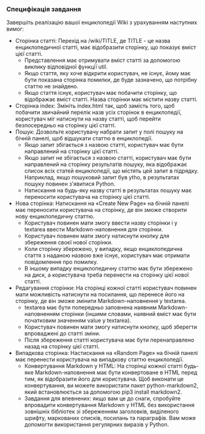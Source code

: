 ### Специфікація завдання
Завершіть реалізацію вашої енциклопедії Wiki з урахуванням наступних вимог:

- Сторінка статті: Перехід на /wiki/TITLE, де TITLE - це назва енциклопедичної статті, має відобразити сторінку, що показує вміст цієї статті.
    - Представлення має отримувати вміст статті за допомогою виклику відповідної функції util.
    - Якщо стаття, яку хоче відкрити користувач, не існує, йому має бути показана сторінка помилки, де буде зазначено, що потрібну статтю не знайдено.
    - Якщо стаття існує, користувач має побачити сторінку, що відображає вміст статті. Назва сторінки має містити назву статті.
- Сторінка index: Змініть index.html так, щоб замість того, щоб побачити звичайний перелік назв усіх сторінок в енциклопедії, користувач міг натиснути на назву статті, щоб перейти безпосередньо на сторінку цієї статті.
- Пошук: Дозвольте користувачу набрати запит у полі пошуку на бічній панелі, щоб відшукати статтю в енциклопедії.
    - Якщо запит збігається з назвою статті, користувач має бути направлений на сторінку цієї статті.
    - Якщо запит не збігається з назвою статті, користувач має бути направлений на сторінку результатів пошуку, яка відображає список всіх статей енциклопедії, що містять цей запит в підрядку. Наприклад, якщо пошуковий запит був ytho, в результатах пошуку повинен з'явитися Python.
    - Натискання на будь-яку назву статті в результатах пошуку має переносити користувача на сторінку цієї статті.
- Нова сторінка: Натискання на «Create New Page» на бічній панелі має переносити користувача на сторінку, де він зможе створити нову енциклопедичну статтю.
    - Користувач повинен мати змогу ввести назву сторінки і у textarea ввести Markdown-наповнення для сторінки.
    - Користувач повинен мати змогу натиснути кнопку для збереження своєї нової сторінки.
    - Коли сторінку збережено, у випадку, якщо енциклопедична стаття з наданою назвою вже існує, користувач має отримати повідомлення про помилку.
    - В іншому випадку енциклопедичну статтю має бути збережено на диск, а користувача треба перенести на сторінку цієї нової статті.
- Редагування сторінки: На сторінці кожної статті користувач повинен мати можливість натиснути на посилання, що перенесе його на сторінку, де він зможе змінити Markdown-наповнення у textarea.
    - textarea має бути попередньо заповнена наявним Markdown-наповненням сторінки (іншими словами, наявний вміст має бути початковим значенням value у textarea).
    - Користувач повинен мати змогу натиснути кнопку, щоб зберегти впроваджені до статті зміни.
    - Після збереження статті користувача має бути перенаправлено назад на сторінку цієї статті.
- Випадкова сторінка: Настискання на «Random Page» на бічній панелі має перенести користувача на випадкову статтю енциклопедії.
    - Конвертування Markdown у HTML: На сторінці кожної статті будь-яке Markdown-наповнення має бути конвертоване в HTML перед тим, як відобразити його для користувача. Щоб виконати це конвертування, ви можете використати пакет python-markdown2, який встановлюється за допомогою pip3 install markdown2.
    - Завдання для впевнених: якщо вам це до снаги, спробуйте впровадити конвертування Markdown у HTML без використання зовнішніх бібліотек зі збереженням заголовків, виділеного шрифту, маркованих списків, посилань та параграфів. Вам може допомогти використання регулярних виразів у Python.